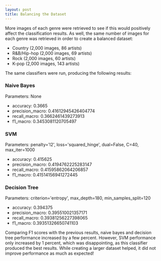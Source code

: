 ```yaml
---
layout: post
title: Balancing the Dataset
---
```


More images of each genre were retrieved to see if this would positively affect the classification results. As well, the same number of images for each genre was retrieved in order to create a balanced dataset:

* Country (2,000 images, 86 artists)
* R&B/Hip-hop (2,000 images, 69 artists)
* Rock (2,000 images, 60 artists)
* K-pop (2,000 images, 143 artists)

The same classifiers were run, producing the following results:

### Naive Bayes
Parameters: None
* accuracy: 0.3665
* precision_macro: 0.41612945426404774
* recall_macro: 0.3662461439273913
* f1_macro: 0.3453081120705497

### SVM
Parameters: penalty='l2', loss='squared_hinge', dual=False, C=40, max_iter=1000
* accuracy: 0.415625
* precision_macro: 0.4194762225283147
* recall_macro: 0.41595862064206857
* f1_macro: 0.41514156941272445

### Decision Tree
Parameters: criterion='entropy', max_depth=180, min_samples_split=120
* accuracy: 0.394375
* precision_macro: 0.395510021357171
* recall_macro: 0.39381256227398065
* f1_macro: 0.39351326650741103

Comparing F1 scores with the previous results, naive bayes and decision tree performance increased by a few percent. However, SVM performance only increased by 1 percent, which was disappointing, as this classifier produced the best results. While creating a larger dataset helped, it did not improve performance as much as expected!